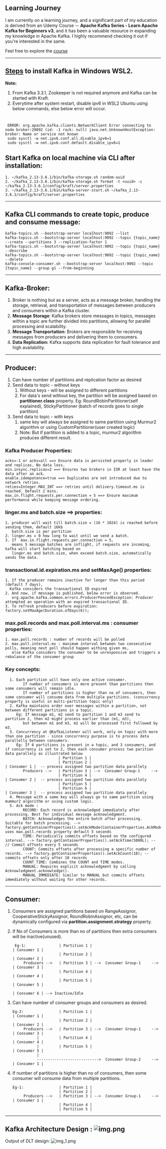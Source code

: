 ## Learning Journey

I am currently on a learning journey, and a significant part of my education is derived from an Udemy Course -- **Apache Kafka Series - Learn Apache Kafka for Beginners v3**, and it has been a valuable resource in expanding my knowledge in Apache Kafka. I highly recommend checking it out if you're interested in the same.

Feel free to explore the <a href="https://www.udemy.com/course/apache-kafka/?utm_source=adwords&utm_medium=udemyads&utm_campaign=DSA_Catchall_la.EN_cc.INDIA&utm_content=deal4584&utm_term=_._ag_82569850245_._ad_533220805574_._kw__._de_c_._dm__._pl__._ti_aud-2268488108799%3Adsa-437115340933_._li_1007809_._pd__._&matchtype=&gad_source=1&gclid=CjwKCAiA2pyuBhBKEiwApLaIO2YJDJjGbCvAZQNVV_lgOFPQ0G3qy2oNqGb92AxhXO7Y_SpPtjzr3hoCzaAQAvD_BwE)https://www.udemy.com/course/apache-kafka/?utm_source=adwords&utm_medium=udemyads&utm_campaign=DSA_Catchall_la.EN_cc.INDIA&utm_content=deal4584&utm_term=_._ag_82569850245_._ad_533220805574_._kw__._de_c_._dm__._pl__._ti_aud-2268488108799%3Adsa-437115340933_._li_1007809_._pd__._&matchtype=&gad_source=1&gclid=CjwKCAiA2pyuBhBKEiwApLaIO2YJDJjGbCvAZQNVV_lgOFPQ0G3qy2oNqGb92AxhXO7Y_SpPtjzr3hoCzaAQAvD_BwE">course</a>

-----------------------------------------------------------------------------
<a href="https://www.conduktor.io/kafka/how-to-install-apache-kafka-on-windows-without-zookeeper-kraft-mode">Steps</a> to install Kafka in Windows WSL2.
-----------------------------------------------------------------------------
**Note:**
1. From Kafka 3.3.1, Zookeeper is not required anymore and Kafka can be started with Kraft.
2. Everytime after system restart, disable ipv6 in WSL2 Ubuntu using below commands, else below error will occur.
#
     ERROR: org.apache.kafka.clients.NetworkClient Error connecting to node broker:29092 (id: -1 rack: null) java.net.UnknownHostException: broker: Name or service not known
     sudo sysctl -w net.ipv6.conf.all.disable_ipv6=1
     sudo sysctl -w net.ipv6.conf.default.disable_ipv6=1

## Start Kafka on local machine via CLI after installation: 
    1. ~/kafka_2.13-3.6.1/bin/kafka-storage.sh random-uuid
    2. ~/kafka_2.13-3.6.1/bin/kafka-storage.sh format -t <uuid> -c ~/kafka_2.13-3.6.1/config/kraft/server.properties
    3. ~/kafka_2.13-3.6.1/bin/kafka-server-start.sh ~/kafka_2.13-3.6.1/config/kraft/server.properties

-----------------------------------------------------------------------

## Kafka CLI commands to create topic, produce and consume message:
```
kafka-topics.sh --bootstrap-server localhost:9092 --list
kafka-topics.sh --bootstrap-server localhost:9092 --topic {topic_name} --create --partitions 3 --replication-factor 1
kafka-topics.sh --bootstrap-server localhost:9092 --topic {topic_name} --describe
kafka-topics.sh --bootstrap-server localhost:9092 --topic {topic_name} --delete
kafka-console-consumer.sh --bootstrap-server localhost:9092 --topic {topic_name} --group g1 --from-beginning
```

------------------------------------------------------------------------------------------------------------------
## Kafka-Broker: 
1. Broker is nothing but as a server, acts as a message broker, handling the storage, retrieval, and 
   transportation of messages between producers and consumers within a Kafka cluster.
2. **Message Storage**: Kafka brokers store messages in topics, messages within a topic are further divided into partitions,
   allowing for parallel processing and scalability.
3. **Message Transportation:**
   Brokers are responsible for receiving messages from producers and delivering them to consumers.
4. **Data Replication:** Kafka supports data replication for fault tolerance and high availability.
------------------------------------------------------------------------------------------------------------------
## Producer:
1. Can have number of partitions and replication factor as desired
2. Send data to topic - without keys 
   1. Without keys - will be assigned to different partitions
   2. For data's send without key, the partition will be assigned based on **partitioner.class** property.
      Eg: RoundRobinPartitioner(self explained), StickyPartitioner (batch of records goes to single partition)
3. Send data to topic - with keys
   1. same key will always be assigned to same partition using Murmur2 algorithm or 
         using CustomPartitioner(user created logic)
   2. Note: But if partition is added to a topic, murmur2 algorithm produces different result.

### Kafka Producer Properties:
    acks=-1 or acks=all ==> Ensure data is persisted properly in leader and replicas, No data loss.
    min.insync.replicas=2 ==> Ensures two brokers in ISR at least have the data after an ack.
    enable.idempotence=true ==> Duplicates are not introduced due to network retries.
    reties=Integer.MAX_INT ==> retries until delivery.timeout.ms is reached. Default 2 mins.
    max.in.flight.requests.per.connection = 5 ==> Ensure maximum performance while keeping message ordering.
    
###  linger.ms and batch.size ==> properties:
    1. producer will wait till batch.size = (16 * 1024) is reached before sending them, default 16kb  
       batch.size is per partition
    2. linger.ms = 0 how long to wait until we send a batch. 
    3. If  max.in.flight.requests.per.connection = 5, 
       means 5 message batches are inflight, if requests are incoming, kafka will start batching based on
       linger.ms and batch.size, when exceed batch.size, automatically sends the data.

### transactional.id.expiration.ms and setMaxAge() properties:
    1. If the producer remains inactive for longer than this period (default 7 days), 
      Kafka considers the transactional ID expired
    2. And now, if message is published, below error is observed.
       org.apache.kafka.common.errors.ProducerFencedException: Producer attempted an operation with an expired transactional ID.
    3. To refresh producers before expiration: factory.setMaxAge(Duration.ofDays(6));

### max.poll.records and max.poll.interval.ms : consumer properties:
    1. max.poll.records : number of records will be polled
    2. max.poll.interval.ms : maximum interval between two consecutive polls, meaning next poll should happen withing given ms, 
       else Kafka considers the consumer to be unresponsive and triggers a rebalance of the consumer group

### Key concepts:
      1. Each partition will have only one active consumer. 
            If number of consumers is more present than partitions then some consumers will remain idle.
            If number of partitions is higher than no of consumers, then some consumer will consume data from multiple partitions. (concurrency property is useful in multi-partition topic only)
      2. Kafka maintains order over messages within a partition, not between different partitions in a topic.
         Eg: If message m1, m2 send to partition 1 and m3 send to partition 2, then m2 might process earlier than (m1, m3), 
            but between m1 and m3, m1 will be processed first followed by m3. 
      3. Concurrency at @KafkaListener will work, only on topic with more than one partition - since concurrency purpose is to process data parallelly between consumers.
         Eg: If 6 partitions is present in a topic, and 3 consumers, and if concurrency is set to 2, then each consumer process two parition data parallely as illustrated below
                            | Partition 1 |                                
                            | Partition 2 |                                 | Consumer 1 |  -- process assigned two partition data parallely
            Producers -->   | Partition 3 | -->  Consumer Group-1     -->    
                            | Partition 4 |                                 | Consumer 2 |  -- process assigned two partition data parallely
                            | Partition 5 |                                  
                            | Partition 6 |                                 | Consumer 3 |  -- process assigned two partition data parallely
      4. Message with a same key will always go to same partition using mummur2 algorithm or using custom logic.
      5. Ack mode :
            RECORD: Each record is acknowledged immediately after processing. Best for individual message acknowledgment.
            BATCH: Acknowledges the entire batch after processing. Suitable for batch processing. --> factory.getContainerProperties().setAckMode(ContainerProperties.AckMode.BATCH); uses max.poll.records property default 5 seconds
            TIME: Periodically commits offsets based on the configured interval. --> factory.getContainerProperties().setAckTime(5000L); -- // Commit offsets every 5 seconds
            COUNT: Commits offsets after processing a specific number of records. --> factory.getContainerProperties().setAckCount(10); -- commits offsets only after 10 records
            COUNT_TIME: Combines the COUNT and TIME modes.  
            MANUAL: Requires explicit acknowledgment by calling Acknowledgment.acknowledge(). 
            MANUAL_IMMEDIATE: Similar to MANUAL but commits offsets immediately without waiting for other records.

----------------------------------------------------------------------------------------------------
## Consumer: 
1. Consumers are assigned partitions based on RangeAssignor, CooperativeStickyAssignor, RoundRobinAssignor, etc,
   can be dynamically configured via **partition.assignment.strategy** property.
2. If No of Consumers is more than no of partitions then extra consumers will be inactive(unused).
 
        Eg-1:               | Partition 1 |                                 | Consumer 1 | 
                            | Partition 2 |                                 | Consumer 2 | 
            Producers -->   | Partition 3 | -->  Consumer Group-1     -->   | Consumer 3 | 
                            | Partition 4 |                                 | Consumer 4 | 
                            | Partition 5 |                                 | Consumer 5 | 
                                                                            | Consumer 6 | --> Inactive/Idle  
3. Can have number of consumer groups and consumers as desired.

       Eg-2:                | Partition 1 |                                 | Consumer 1 | 
                            | Partition 2 |                                 | Consumer 2 | 
            Producers -->   | Partition 3 | -->  Consumer Group-1     -->   | Consumer 3 | 
                  |         | Partition 4 |                                 | Consumer 4 | 
                  |         | Partition 5 |                                 | Consumer 5 | 
                  |
                  ---------------------------->  Consumer Group-2     -->   | Consumer 1 |  
4. If number of partitions is higher than no of consumers, then some consumer will consume data from multiple partitions.

       Eg-1:                | Partition 1 |                                 
                            | Partition 2 |                                 
            Producers -->   | Partition 3 | -->  Consumer Group-1     -->   | Consumer 1 | 
                            | Partition 4 |                                 
                            | Partition 5 |                                 

-----------------------------------------------------------------------
Kafka Architecture Design :
![img.png](img.png)
-----------------------------------------------------------------------
Output of DLT design: 
![img_1.png](img_1.png)
